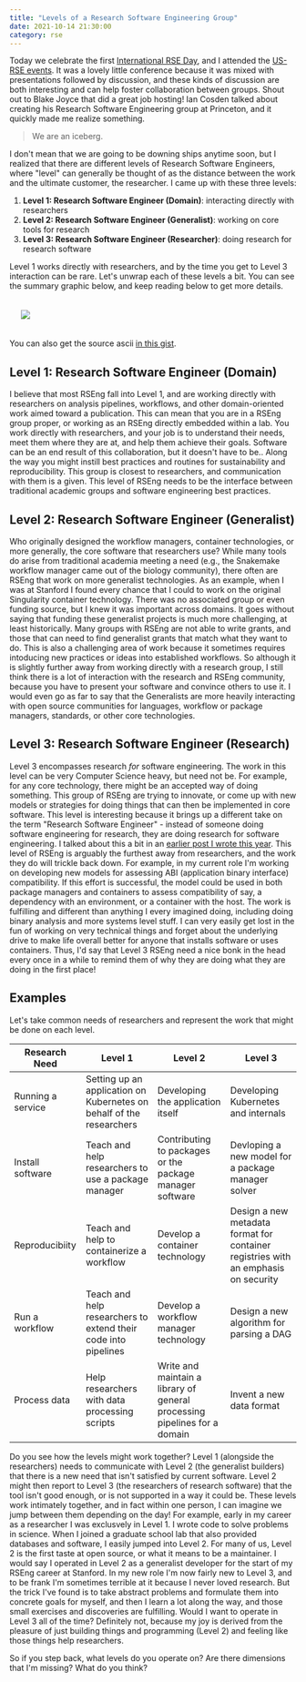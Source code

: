 ```yaml
---
title: "Levels of a Research Software Engineering Group"
date: 2021-10-14 21:30:00
category: rse
---
```


Today we celebrate the first <a href="https://society-rse.org/international-rse-day-14th-october-2021/" target="_blank">International RSE Day</a>,
and I attended the <a href="https://us-rse.org/events/2021/2021-10-intnl-rse-day/" target="_blank">US-RSE events</a>. It was a lovely
little conference because it was mixed with presentations followed by discussion, and these kinds of discussion are both interesting
and can help foster collaboration between groups. Shout out to Blake Joyce that did a great job hosting!
Ian Cosden talked about creating his Research Software Engineering group at Princeton, and it quickly made me realize something.

> We are an iceberg.

I don't mean that we are going to be downing ships anytime soon, but I realized that there are different levels of
Research Software Engineers, where "level" can generally be thought of as the distance between the work
and the ultimate customer, the researcher. I came up with these three levels:

<ol class="custom-counter">
  <li><strong>Level 1: Research Software Engineer (Domain)</strong>: interacting directly with researchers</li>
  <li><strong>Level 2: Research Software Engineer (Generalist)</strong>: working on core tools for research</li>
  <li><strong>Level 3: Research Software Engineer (Researcher)</strong>: doing research for research software</li>
</ol>

Level 1 works directly with researchers, and by the time you get to Level 3 interaction can be rare.
Let's unwrap each of these levels a bit.  You can see the summary graphic below, and keep reading
below to get more details.

<div style="padding:20px">
  <img src="{{ site.baseurl }}/assets/images/posts/rseng/levels.png">
</div>

You can also get the source ascii <a href="https://gist.github.com/vsoch/5fdf0e067b229bdb2c794f878575de5b" target="_blank">in this gist</a>.

## Level 1: Research Software Engineer (Domain)

I believe that most RSEng fall into Level 1, and are working directly with researchers
on analysis pipelines, workflows, and other domain-oriented work aimed toward a publication.
This can mean that you are in a RSEng group proper, or working as an RSEng directly embedded within
a lab. You work directly with researchers, and your job is to understand their needs, meet them
where they are at, and help them achieve their goals. Software can be an end result of this collaboration,
but it doesn't have to be.. Along the way you might instill best practices
and routines for sustainability and reproducibility. This group is closest to researchers, and communication
with them is a given. This level of RSEng needs to be the interface between traditional academic
groups and software engineering best practices.

## Level 2: Research Software Engineer (Generalist)

Who originally designed the workflow managers, container technologies, or more generally,
the core software that researchers use? While many tools do arise from traditional academia meeting
a need (e.g., the Snakemake workflow manager came out of the biology community), there often
are RSEng that work on more generalist technologies. As an example, when I was at Stanford
I found every chance that I could to work on the original Singularity container technology.
There was no associated group or even funding source, but I knew it was important across domains.
It goes without saying that funding these generalist projects is much more challenging, at least
historically. Many groups with RSEng are not able to write grants, and those that can need
to find generalist grants that match what they want to do. This is also a challenging area
of work because it sometimes requires intoducing new practices or ideas into established workflows.
So although it is slightly further away from working directly with a research group, I still
think there is a lot of interaction with the research and RSEng community, because you have to
present your software and convince others to use it. I would even go as far to say that the
Generalists are more heavily interacting with open source communities for languages, workflow or
package managers, standards, or other core technologies.

## Level 3: Research Software Engineer (Research)

Level 3 encompasses research _for_ software engineering. The work in this level can
be very Computer Science heavy, but need not be. For example, for any core technology,
there might be an accepted way of doing something. This group of RSEng are trying to innovate,
or come up with new models or strategies for doing things that can then be implemented in core
software. This level is interesting because it brings up a different take on the term
"Research Software Engineer" - instead of someone doing software engineering for research,
they are doing research for software engineering. I talked about this a bit in an 
<a href="https://vsoch.github.io//2021/national-lab-vs-academia/#the-software-innovation-mindset" target="_blank">earlier post I wrote this year</a>.
This level of RSEng is arguably the furthest away from researchers, and the work
they do will trickle back down. For example, in my current role I'm working on developing
new models for assessing ABI (application binary interface) compatibility. If this effort is successful, the model could
be used in both package managers and containers to assess compatibility of say, a dependency
with an environment, or a container with the host. The work is fulfilling and different than anything
I every imagined doing, including doing binary analysis and more systems level stuff.
I can very easily get lost in the fun of working on very technical things and forget about the underlying drive to make life
overall better for anyone that installs software or uses containers. Thus, I'd say that Level
3 RSEng need a nice bonk in the head every once in a while to remind them of why
they are doing what they are doing in the first place!

## Examples

Let's take common needs of researchers and represent the work that might be done on each level.

| Research Need | Level 1  | Level 2 | Level 3 | 
|---------------|----------|---------|---------|
| Running a service | Setting up an application on Kubernetes on behalf of the researchers | Developing the application itself | Developing Kubernetes and internals |
| Install software | Teach and help researchers to use a package manager | Contributing to packages or the package manager software | Devloping a new model for a package manager solver |
| Reproducibiity | Teach and help to containerize a workflow | Develop a container technology | Design a new metadata format for container registries with an emphasis on security |
| Run a workflow | Teach and help researchers to extend their code into pipelines | Develop a workflow manager technology | Design a new algorithm for parsing a DAG |
| Process data | Help researchers with data processing scripts | Write and maintain a library of general processing pipelines for a domain | Invent a new data format |

Do you see how the levels might work together? Level 1 (alongside the researchers) needs to communicate with Level 2 (the generalist builders) that there is a new need that isn't satisfied by current software. Level 2 might then report to Level 3 (the researchers of research software) that the tool isn't good enough, or is not supported in a way it could be. These levels work intimately together, and in fact within one person,
I can imagine we jump between them depending on the day! For example, early in my career as a researcher I was exclusvely in
Level 1. I wrote code to solve problems in science. When I joined a graduate school lab that also provided databases and software, I easily jumped into Level 2. For many of us, Level 2 is the first taste at open source, or what it means to be a maintainer. I would say I operated in Level 2 as a generalist developer for the start of my RSEng career at Stanford. In my new role I'm now fairly new to Level 3, and to be frank I'm sometimes
terrible at it because I never loved research. But the trick I've found is to take abstract problems and formulate them into concrete goals for
myself, and then I learn a lot along the way, and those small exercises and discoveries are fulfilling. 
Would I want to operate in Level 3 all of the time? Definitely not, because my
joy is derived from the pleasure of just building things and programming (Level 2) and feeling like those things
help researchers.

So if you step back, what levels do you operate on? Are there dimensions that I'm missing?
What do you think?
